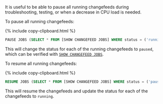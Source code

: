 It is useful to be able to pause all running changefeeds during troubleshooting, testing, or when a decrease in CPU load is needed.

To pause all running changefeeds:

{% include copy-clipboard.html %}
~~~sql
PAUSE JOBS (SELECT * FROM [SHOW CHANGEFEED JOBS] WHERE status = ('running'));
~~~

This will change the status for each of the running changefeeds to `paused`, which can be verified with [`SHOW CHANGEFEED JOBS`](../{{site.versions["stable"]}}/show-jobs.html#show-changefeed-jobs).

To resume all running changefeeds:

{% include copy-clipboard.html %}
~~~sql
RESUME JOBS (SELECT * FROM [SHOW CHANGEFEED JOBS] WHERE status = ('paused'));
~~~

This will resume the changefeeds and update the status for each of the changefeeds to `running`.
